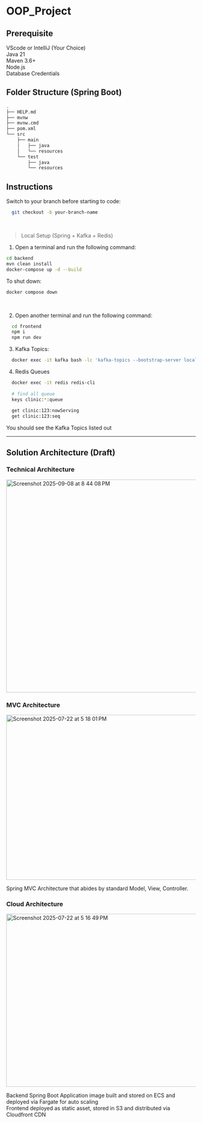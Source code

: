 # OOP_Project

## Prerequisite
VScode or IntelliJ (Your Choice) <br>
Java 21 <br>
Maven 3.6+ <br>
Node.js <br>
Database Credentials <br>

## Folder Structure (Spring Boot)
```bash
.
├── HELP.md
├── mvnw
├── mvnw.cmd
├── pom.xml
└── src
    ├── main
    │   ├── java
    │   └── resources
    └── test
        ├── java
        └── resources
```

## Instructions

Switch to your branch before starting to code:
```bash
  git checkout -b your-branch-name
```

<br>

> Local Setup (Spring + Kafka + Redis)
1. Open a terminal and run the following command:
```bash
cd backend
mvn clean install
docker-compose up -d --build
```

To shut down:
```bash
docker compose down
```

<br>

2. Open another terminal and run the following command:
```bash
  cd frontend
  npm i
  npm run dev
```

3. Kafka Topics:
```bash
  docker exec -it kafka bash -lc 'kafka-topics --bootstrap-server localhost:9092 --list'
```

4. Redis Queues
```bash
  docker exec -it redis redis-cli
  
  # find all queue 
  keys clinic:*:queue
  
  get clinic:123:nowServing
  get clinic:123:seq
```

You should see the Kafka Topics listed out

---


## Solution Architecture (Draft)
### Technical Architecture
<img width="720" height="565" alt="Screenshot 2025-09-08 at 8 44 08 PM" src="https://github.com/user-attachments/assets/2d9b060e-74f9-4f9b-990a-158ebe9ea670" />


### MVC Architecture
<img width="853" height="438" alt="Screenshot 2025-07-22 at 5 18 01 PM" src="https://github.com/user-attachments/assets/0ffc5bb7-eb66-4eca-a817-d3bbfd392e6c" />
<p>
  Spring MVC Architecture that abides by standard Model, View, Controller.
</p>

### Cloud Architecture
<img width="854" height="459" alt="Screenshot 2025-07-22 at 5 16 49 PM" src="https://github.com/user-attachments/assets/65a17bd1-ba1b-411d-9f09-5ea4c500cc3c" />
<p>
  Backend Spring Boot Application image built and stored on ECS and deployed via Fargate for auto scaling <br>
  Frontend deployed as static asset, stored in S3 and distributed via Cloudfront CDN
</p>

